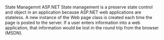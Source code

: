 State Managemnt
ASP.NET State management is a preserve state control and object in an application because ASP.NET web applications are stateless.
A new instance of the Web page class is created each time the page is posted to the server. 
If a user enters information into a web application, that information would be lost in the round trip from the browser (MSDN).
